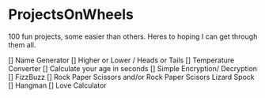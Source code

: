ProjectsOnWheels
================

100 fun projects, some easier than others. Heres to hoping I can get through them all.

[] Name Generator
[] Higher or Lower / Heads or Tails
[] Temperature Converter
[] Calculate your age in seconds
[] Simple Encryption/ Decryption
[] FizzBuzz
[] Rock Paper Scissors and/or Rock Paper Scisors Lizard Spock
[] Hangman
[] Love Calculator
